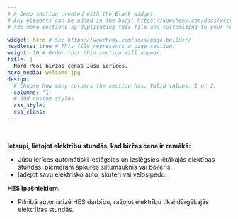 ```yaml
---
# A Demo section created with the Blank widget.
# Any elements can be added in the body: https://wowchemy.com/docs/writing-markdown-latex/
# Add more sections by duplicating this file and customizing to your requirements.

widget: hero # See https://wowchemy.com/docs/page-builder/
headless: true # This file represents a page section.
weight: 10 # Order that this section will appear.
title: |
  Nord Pool biržas cenas Jūsu ierīcēs.
hero_media: welcome.jpg
design:
  # Choose how many columns the section has. Valid values: 1 or 2.
  columns: '1'
  # Add custom styles
  css_style:
  css_class:
---
```


<br>

**Ietaupi, lietojot elektrību stundās, kad biržas cena ir zemākā:**
- Jūsu ierīces automātiski ieslēgsies un izslēgsies lētākajās elektības stundās, piemēram apkures siltumsuknis vai boileris.
- lādējot savu elektrisko auto, skūteri vai velosipēdu.

**HES īpašniekiem:**
- Pilnibā automatizē HES darbību, ražojot elektrību tikai dārgākajās elektrības stundās.